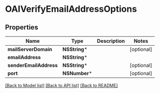 # OAIVerifyEmailAddressOptions

## Properties
Name | Type | Description | Notes
------------ | ------------- | ------------- | -------------
**mailServerDomain** | **NSString*** |  | [optional] 
**emailAddress** | **NSString*** |  | 
**senderEmailAddress** | **NSString*** |  | [optional] 
**port** | **NSNumber*** |  | [optional] 

[[Back to Model list]](../README#documentation-for-models) [[Back to API list]](../README#documentation-for-api-endpoints) [[Back to README]](../README)


